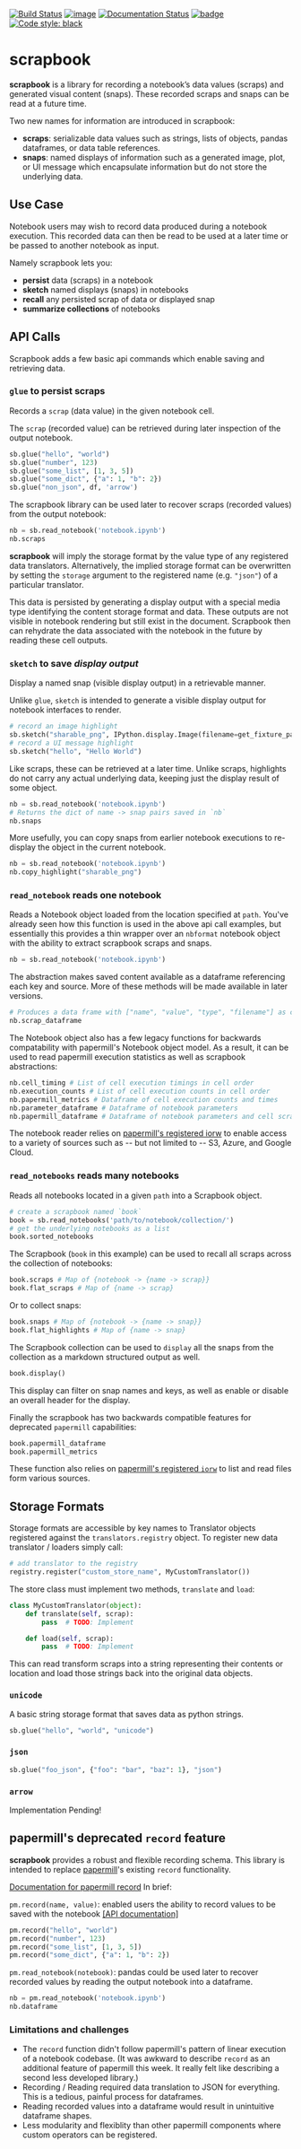 <!---(binder links generated at https://mybinder.readthedocs.io/en/latest/howto/badges.html and compressed at https://tinyurl.com) -->

[![Build Status](https://travis-ci.org/nteract/scrapbook.svg?branch=master)](https://travis-ci.org/nteract/scrapbook)
[![image](https://codecov.io/github/nteract/scrapbook/coverage.svg?branch=master)](https://codecov.io/github/nteract/scrapbook=master)
[![Documentation Status](https://readthedocs.org/projects/nteract-scrapbook/badge/?version=latest)](https://nteract-scrapbook.readthedocs.io/en/latest/?badge=latest)
[![badge](https://tinyurl.com/ybk8qa3j)](https://mybinder.org/v2/gh/nteract/scrapbook/master?filepath=binder%2FResultsDemo.ipynb)
[![Code style: black](https://img.shields.io/badge/code%20style-black-000000.svg)](https://github.com/ambv/black)

# scrapbook

**scrapbook** is a library for recording a notebook’s data values (scraps) and
generated visual content (snaps). These recorded scraps and snaps can be read
at a future time.

Two new names for information are introduced in scrapbook:

- **scraps**: serializable data values such as strings, lists of objects, pandas
  dataframes, or data table references.
- **snaps**: named displays of information such as a generated image, plot,
  or UI message which encapsulate information but do not store the underlying
  data.

## Use Case

Notebook users may wish to record data produced during a notebook execution.
This recorded data can then be read to be used at a later time or be passed to
another notebook as input.

Namely scrapbook lets you:

- **persist** data (scraps) in a notebook
- **sketch** named displays (snaps) in notebooks
- **recall** any persisted scrap of data or displayed snap
- **summarize collections** of notebooks

## API Calls

Scrapbook adds a few basic api commands which enable saving and retrieving data.

### `glue` to persist scraps

Records a `scrap` (data value) in the given notebook cell.

The `scrap` (recorded value) can be retrieved during later inspection of the
output notebook.

```python
sb.glue("hello", "world")
sb.glue("number", 123)
sb.glue("some_list", [1, 3, 5])
sb.glue("some_dict", {"a": 1, "b": 2})
sb.glue("non_json", df, 'arrow')
```

The scrapbook library can be used later to recover scraps (recorded values)
from the output notebook:

```python
nb = sb.read_notebook('notebook.ipynb')
nb.scraps
```

**scrapbook** will imply the storage format by the value type of any registered
data translators. Alternatively, the implied storage format can be overwritten by
setting the `storage` argument to the registered name (e.g. `"json"`) of a
particular translator.

This data is persisted by generating a display output with a special media type
identifying the content storage format and data. These outputs are not visible in
notebook rendering but still exist in the document. Scrapbook then can rehydrate
the data associated with the notebook in the future by reading these cell outputs.

### `sketch` to save _display output_

Display a named snap (visible display output) in a retrievable manner.

Unlike `glue`, `sketch` is intended to generate a visible display output
for notebook interfaces to render.

```python
# record an image highlight
sb.sketch("sharable_png", IPython.display.Image(filename=get_fixture_path("sharable.png")))
# record a UI message highlight
sb.sketch("hello", "Hello World")
```

Like scraps, these can be retrieved at a later time. Unlike scraps, highlights
do not carry any actual underlying data, keeping just the display result of some
object.

```python
nb = sb.read_notebook('notebook.ipynb')
# Returns the dict of name -> snap pairs saved in `nb`
nb.snaps
```

More usefully, you can copy snaps from earlier notebook executions to re-display
the object in the current notebook.

```python
nb = sb.read_notebook('notebook.ipynb')
nb.copy_highlight("sharable_png")
```

### `read_notebook` reads one notebook

Reads a Notebook object loaded from the location specified at `path`.
You've already seen how this function is used in the above api call examples,
but essentially this provides a thin wrapper over an `nbformat` notebook object
with the ability to extract scrapbook scraps and snaps.

```python
nb = sb.read_notebook('notebook.ipynb')
```

The abstraction makes saved content available as a dataframe referencing each
key and source. More of these methods will be made available in later versions.

```python
# Produces a data frame with ["name", "value", "type", "filename"] as columns
nb.scrap_dataframe
```

The Notebook object also has a few legacy functions for backwards compatability
with papermill's Notebook object model. As a result, it can be used to read
papermill execution statistics as well as scrapbook abstractions:

```python
nb.cell_timing # List of cell execution timings in cell order
nb.execution_counts # List of cell execution counts in cell order
nb.papermill_metrics # Dataframe of cell execution counts and times
nb.parameter_dataframe # Dataframe of notebook parameters
nb.papermill_dataframe # Dataframe of notebook parameters and cell scraps
```

The notebook reader relies on [papermill's registered iorw](https://papermill.readthedocs.io/en/latest/reference/papermill-io.html)
to enable access to a variety of sources such as -- but not limited to -- S3,
Azure, and Google Cloud.

### `read_notebooks` reads many notebooks

Reads all notebooks located in a given `path` into a Scrapbook object.

```python
# create a scrapbook named `book`
book = sb.read_notebooks('path/to/notebook/collection/')
# get the underlying notebooks as a list
book.sorted_notebooks
```

The Scrapbook (`book` in this example) can be used to recall all scraps across
the collection of notebooks:

```python
book.scraps # Map of {notebook -> {name -> scrap}}
book.flat_scraps # Map of {name -> scrap}
```

Or to collect snaps:

```python
book.snaps # Map of {notebook -> {name -> snap}}
book.flat_highlights # Map of {name -> snap}
```

The Scrapbook collection can be used to `display` all the snaps from the
collection as a markdown structured output as well.

```python
book.display()
```

This display can filter on snap names and keys, as well as enable or disable
an overall header for the display.

Finally the scrapbook has two backwards compatible features for deprecated
`papermill` capabilities:

```python
book.papermill_dataframe
book.papermill_metrics
```

These function also relies on [papermill's registered `iorw`](https://papermill.readthedocs.io/en/latest/reference/papermill-io.html)
to list and read files form various sources.

## Storage Formats

Storage formats are accessible by key names to Translator objects registered
against the `translators.registry` object. To register new data
translator / loaders simply call:

```python
# add translator to the registry
registry.register("custom_store_name", MyCustomTranslator())
```

The store class must implement two methods, `translate` and `load`:

```python
class MyCustomTranslator(object):
    def translate(self, scrap):
        pass  # TODO: Implement

    def load(self, scrap):
        pass  # TODO: Implement
```

This can read transform scraps into a string representing their contents or
location and load those strings back into the original data objects.

### `unicode`

A basic string storage format that saves data as python strings.

```python
sb.glue("hello", "world", "unicode")
```

### `json`

```python
sb.glue("foo_json", {"foo": "bar", "baz": 1}, "json")
```

### `arrow`

Implementation Pending!

## papermill's deprecated `record` feature

**scrapbook** provides a robust and flexible recording schema. This library is
intended to replace [papermill](https://papermill.readthedocs.io)'s existing
`record` functionality.

[Documentation for papermill record](https://papermill.readthedocs.io/en/latest/usage.html#recording-values-to-the-notebook)
In brief:

`pm.record(name, value)`: enabled users the ability to record values to be saved
with the notebook [[API documentation]](https://papermill.readthedocs.io/en/latest/reference/papermill.html#papermill.api.record)

```python
pm.record("hello", "world")
pm.record("number", 123)
pm.record("some_list", [1, 3, 5])
pm.record("some_dict", {"a": 1, "b": 2})
```

`pm.read_notebook(notebook)`: pandas could be used later to recover recorded
values by reading the output notebook into a dataframe.

```python
nb = pm.read_notebook('notebook.ipynb')
nb.dataframe
```

### Limitations and challenges

- The `record` function didn't follow papermill's pattern of linear execution
  of a notebook codebase. (It was awkward to describe `record` as an additional
  feature of papermill this week. It really felt like describing a second less
  developed library.)
- Recording / Reading required data translation to JSON for everything. This is
  a tedious, painful process for dataframes.
- Reading recorded values into a dataframe would result in unintuitive dataframe
  shapes.
- Less modularity and flexiblity than other papermill components where custom
  operators can be registered.
